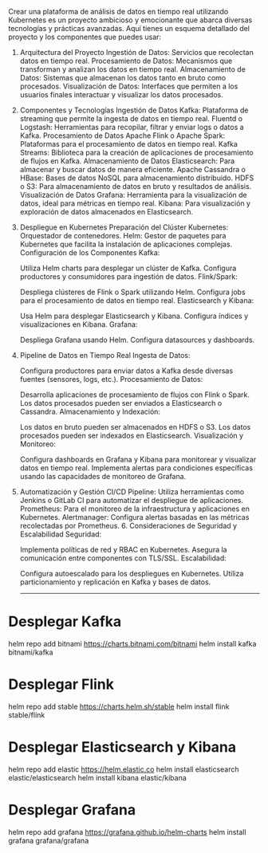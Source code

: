 Crear una plataforma de análisis de datos en tiempo real utilizando Kubernetes es un proyecto ambicioso y emocionante que abarca diversas tecnologías y prácticas avanzadas. Aquí tienes un esquema detallado del proyecto y los componentes que puedes usar:

1. Arquitectura del Proyecto
    Ingestión de Datos: Servicios que recolectan datos en tiempo real.
    Procesamiento de Datos: Mecanismos que transforman y analizan los datos en tiempo real.
    Almacenamiento de Datos: Sistemas que almacenan los datos tanto en bruto como procesados.
    Visualización de Datos: Interfaces que permiten a los usuarios finales interactuar y visualizar los datos procesados.
2. Componentes y Tecnologías
    Ingestión de Datos
    Kafka: Plataforma de streaming que permite la ingesta de datos en tiempo real.
    Fluentd o Logstash: Herramientas para recopilar, filtrar y enviar logs o datos a Kafka.
    Procesamiento de Datos
    Apache Flink o Apache Spark: Plataformas para el procesamiento de datos en tiempo real.
    Kafka Streams: Biblioteca para la creación de aplicaciones de procesamiento de flujos en Kafka.
    Almacenamiento de Datos
    Elasticsearch: Para almacenar y buscar datos de manera eficiente.
    Apache Cassandra o HBase: Bases de datos NoSQL para almacenamiento distribuido.
    HDFS o S3: Para almacenamiento de datos en bruto y resultados de análisis.
    Visualización de Datos
    Grafana: Herramienta para la visualización de datos, ideal para métricas en tiempo real.
    Kibana: Para visualización y exploración de datos almacenados en Elasticsearch.
3. Despliegue en Kubernetes
    Preparación del Clúster
    Kubernetes: Orquestador de contenedores.
    Helm: Gestor de paquetes para Kubernetes que facilita la instalación de aplicaciones complejas.
    Configuración de los Componentes
    Kafka:

    Utiliza Helm charts para desplegar un clúster de Kafka.
    Configura productores y consumidores para ingestión de datos.
    Flink/Spark:

    Despliega clústeres de Flink o Spark utilizando Helm.
    Configura jobs para el procesamiento de datos en tiempo real.
    Elasticsearch y Kibana:

    Usa Helm para desplegar Elasticsearch y Kibana.
    Configura índices y visualizaciones en Kibana.
    Grafana:

    Despliega Grafana usando Helm.
    Configura datasources y dashboards.
4. Pipeline de Datos en Tiempo Real
    Ingesta de Datos:

    Configura productores para enviar datos a Kafka desde diversas fuentes (sensores, logs, etc.).
    Procesamiento de Datos:

    Desarrolla aplicaciones de procesamiento de flujos con Flink o Spark.
    Los datos procesados pueden ser enviados a Elasticsearch o Cassandra.
    Almacenamiento y Indexación:

    Los datos en bruto pueden ser almacenados en HDFS o S3.
    Los datos procesados pueden ser indexados en Elasticsearch.
    Visualización y Monitoreo:

    Configura dashboards en Grafana y Kibana para monitorear y visualizar datos en tiempo real.
    Implementa alertas para condiciones específicas usando las capacidades de monitoreo de Grafana.
5. Automatización y Gestión
    CI/CD Pipeline: Utiliza herramientas como Jenkins o GitLab CI para automatizar el despliegue de aplicaciones.
    Prometheus: Para el monitoreo de la infraestructura y aplicaciones en Kubernetes.
    Alertmanager: Configura alertas basadas en las métricas recolectadas por Prometheus.
    6. Consideraciones de Seguridad y Escalabilidad
    Seguridad:

    Implementa políticas de red y RBAC en Kubernetes.
    Asegura la comunicación entre componentes con TLS/SSL.
    Escalabilidad:

    Configura autoescalado para los despliegues en Kubernetes.
    Utiliza particionamiento y replicación en Kafka y bases de datos.

    ---

# Desplegar Kafka
helm repo add bitnami https://charts.bitnami.com/bitnami
helm install kafka bitnami/kafka

# Desplegar Flink
helm repo add stable https://charts.helm.sh/stable
helm install flink stable/flink

# Desplegar Elasticsearch y Kibana
helm repo add elastic https://helm.elastic.co
helm install elasticsearch elastic/elasticsearch
helm install kibana elastic/kibana

# Desplegar Grafana
helm repo add grafana https://grafana.github.io/helm-charts
helm install grafana grafana/grafana
